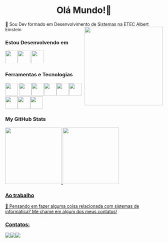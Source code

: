 
<h1 align="center">Olá Mundo!👋</h1>
🔭 Sou Dev formado em Desenvolvimento de Sistemas na ETEC Albert Einstein
<img width="250px" align="right" src="https://blogger.googleusercontent.com/img/b/R29vZ2xl/AVvXsEiJQAyDru9uGNFQXtHis9fyeDDwvq3FZqzeVANJuD0yvevQKDRVdNwcbmIQKqNcTRfDSsqMW-aJi18CoJZ54KzmwgSfCKZEC1Scr_TTDwLpjcpNzUBQhUwoWrYt_StSUoGiNQi8zANUEsWUYSBXtCpOaLm70bWXAuJ_CxM9FmqLHq0G6SJHrxJSVTKqCQ/s320/Design%20sem%20nome%20(2).png">


### Estou Desenvolvendo em
<img src="https://cdn.jsdelivr.net/gh/devicons/devicon/icons/typescript/typescript-original.svg" width="40" height="40"/><img src="https://cdn.jsdelivr.net/gh/devicons/devicon/icons/javascript/javascript-original.svg" width="40" height="40"/>
<img src="https://cdn.jsdelivr.net/gh/devicons/devicon/icons/react/react-original.svg" width="40" height="40"/>

### Ferramentas e Tecnologias

<img src="https://cdn.jsdelivr.net/gh/devicons/devicon/icons/git/git-original.svg" width="40" height="40"/> <img src="https://cdn.jsdelivr.net/gh/devicons/devicon/icons/angularjs/angularjs-plain.svg" width="40" height="40"/><img src="https://cdn.jsdelivr.net/gh/devicons/devicon/icons/bootstrap/bootstrap-original.svg" width="40" height="40"/><img src="https://cdn.jsdelivr.net/gh/devicons/devicon/icons/csharp/csharp-original.svg" width="40" height="40"/><img src="https://cdn.jsdelivr.net/gh/devicons/devicon/icons/html5/html5-original-wordmark.svg" width="40" height="40"/><img src="https://cdn.jsdelivr.net/gh/devicons/devicon/icons/css3/css3-original-wordmark.svg" width="40" height="40"/><img src="https://cdn.jsdelivr.net/gh/devicons/devicon/icons/mysql/mysql-plain-wordmark.svg" width="40" height="40"/><img src="https://cdn.jsdelivr.net/gh/devicons/devicon/icons/php/php-original.svg" width="40" height="40"/><img src="https://cdn.jsdelivr.net/gh/devicons/devicon/icons/trello/trello-plain-wordmark.svg" width="40" height="40"/>
          
### My GitHub Stats

<div>
<a href="https://github.com/JLopes2021">
<img height="180em" src="https://github.com/PencilNavigator/readme-stats-URL//api/top-langs/?username=JLopes2021&layout=compact&langs_count=7&theme=dracula"/>
<img height="180em" src="https://github-readme-stats.vercel.app/api?username=JLopes2021&show_icons=true&theme=dracula&include_all_commits=true&count_private=true"/>
</div>

          
### Ao trabalho
💬 Pensando em fazer alguma coisa relacionada com sistemas de informática? Me chame em algum dos meus contatos!          

          
### Contatos:

<div>

<a href="https://instagram.com/_jeff.colodedeus" target="_blank"><img src="https://img.shields.io/badge/-Instagram-%23E4405F?style=for-the-badge&logo=instagram&logoColor=white" target="_blank"></a><a href = "mailto:jeffinho.je8@gmail.com"><img src="https://img.shields.io/badge/Gmail-D14836?style=for-the-badge&logo=gmail&logoColor=white" target="_blank"></a><a href="https://www.linkedin.com/in/jefferson-lopes-b87605191" target="_blank"><img src="https://img.shields.io/badge/-LinkedIn-%230077B5?style=for-the-badge&logo=linkedin&logoColor=white" target="_blank"></a>   
</div>
